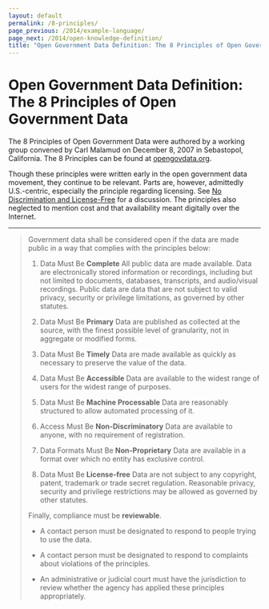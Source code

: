 ```yaml
--- 
layout: default
permalink: /8-principles/
page_previous: /2014/example-language/
page_next: /2014/open-knowledge-definition/
title: "Open Government Data Definition: The 8 Principles of Open Government Data"
---
```

Open Government Data Definition: The 8 Principles of Open Government Data
=========================================================================

The 8 Principles of Open Government Data were authored by a working group convened by Carl Malamud on December 8, 2007 in Sebastopol, California. The 8 Principles can be found at [opengovdata.org](http://www.opengovdata.org).

Though these principles were written early in the open government data movement, they continue to be relevant. Parts are, however, admittedly U.S.-centric, especially the principle regarding licensing. See [No Discrimination and License-Free](/2014/no-discrimination-license-free/) for a discussion. The principles also neglected to mention cost and that availability meant digitally over the Internet.

* * * * *

> Government data shall be considered open if the data are made public in a way that complies with the principles below:
>
> 1.  Data Must Be **Complete**
>     All public data are made available. Data are electronically stored information or recordings, including but not limited to documents, databases, transcripts, and audio/visual recordings. Public data are data that are not subject to valid privacy, security or privilege limitations, as governed by other statutes.
>
> 2.  Data Must Be **Primary**
>     Data are published as collected at the source, with the finest possible level of granularity, not in aggregate or modified forms.
>
> 3.  Data Must Be **Timely**
>     Data are made available as quickly as necessary to preserve the value of the data.
>
> 4.  Data Must Be **Accessible**
>     Data are available to the widest range of users for the widest range of purposes.
>
> 5.  Data Must Be **Machine Processable**
>     Data are reasonably structured to allow automated processing of it.
>
> 6.  Access Must Be **Non-Discriminatory**
>     Data are available to anyone, with no requirement of registration.
>
> 7.  Data Formats Must Be **Non-Proprietary**
>     Data are available in a format over which no entity has exclusive control.
>
> 8.  Data Must Be **License-free**
>     Data are not subject to any copyright, patent, trademark or trade secret regulation. Reasonable privacy, security and privilege restrictions may be allowed as governed by other statutes.
>
> Finally, compliance must be **reviewable**.
>
> -   A contact person must be designated to respond to people trying to use the data.
>
> -   A contact person must be designated to respond to complaints about violations of the principles.
>
> -   An administrative or judicial court must have the jurisdiction to review whether the agency has applied these principles appropriately.
>



